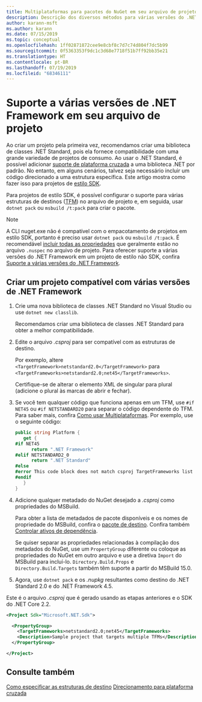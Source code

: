 ```yaml
---
title: Multiplataformas para pacotes do NuGet em seu arquivo de projeto
description: Descrição dos diversos métodos para várias versões do .NET Framework de dentro de um único pacote do NuGet.
author: karann-msft
ms.author: karann
ms.date: 07/15/2019
ms.topic: conceptual
ms.openlocfilehash: 1ff02871872cee9e8cbf8c7d7c74d804f7dc5b99
ms.sourcegitcommit: 0f5363353f9dc1c3d68e7718f51b7ff92bb35e21
ms.translationtype: HT
ms.contentlocale: pt-BR
ms.lasthandoff: 07/19/2019
ms.locfileid: "68346111"
---
```

# <a name="support-multiple-net-framework-versions-in-your-project-file"></a>Suporte a várias versões de .NET Framework em seu arquivo de projeto

Ao criar um projeto pela primeira vez, recomendamos criar uma biblioteca de classes .NET Standard, pois ela fornece compatibilidade com uma grande variedade de projetos de consumo. Ao usar o .NET Standard, é possível adicionar [suporte de plataforma cruzada](/dotnet/standard/library-guidance/cross-platform-targeting) a uma biblioteca .NET por padrão. No entanto, em alguns cenários, talvez seja necessário incluir um código direcionado a uma estrutura específica. Este artigo mostra como fazer isso para projetos de [estilo SDK](../resources/check-project-format.md).

Para projetos de estilo SDK, é possível configurar o suporte para várias estruturas de destinos ([TFM](/dotnet/standard/frameworks)) no arquivo de projeto e, em seguida, usar `dotnet pack` ou `msbuild /t:pack` para criar o pacote.

> [!NOTE]
> A CLI nuget.exe não é compatível com o empacotamento de projetos em estilo SDK, portanto é preciso usar `dotnet pack` ou `msbuild /t:pack`. É recomendável [incluir todas as propriedades](../reference/msbuild-targets.md#pack-target) que geralmente estão no arquivo `.nuspec` no arquivo de projeto. Para oferecer suporte a várias versões do .NET Framework em um projeto de estilo não SDK, confira [Suporte a várias versões do .NET Framework](supporting-multiple-target-frameworks.md).

## <a name="create-a-project-that-supports-multiple-net-framework-versions"></a>Criar um projeto compatível com várias versões de .NET Framework

1. Crie uma nova biblioteca de classes .NET Standard no Visual Studio ou use `dotnet new classlib`.

   Recomendamos criar uma biblioteca de classes .NET Standard para obter a melhor compatibilidade.

2. Edite o arquivo *.csproj* para ser compatível com as estruturas de destino.

   Por exemplo, altere `<TargetFramework>netstandard2.0</TargetFramework>` para `<TargetFrameworks>netstandard2.0;net45</TargetFrameworks>`.

   Certifique-se de alterar o elemento XML de singular para plural (adicione o plural às marcas de abrir e fechar).

3. Se você tem qualquer código que funciona apenas em um TFM, use `#if NET45` ou `#if NETSTANDARD20` para separar o código dependente do TFM. Para saber mais, confira [Como usar Multiplataformas](/dotnet/core/tutorials/libraries#how-to-multitarget). Por exemplo, use o seguinte código:

   ```csharp
   public string Platform {
      get {
   #if NET45
         return ".NET Framework"
   #elif NETSTANDARD2_0
         return ".NET Standard"
   #else
   #error This code block does not match csproj TargetFrameworks list
   #endif
      }
   }
   ```

4. Adicione qualquer metadado do NuGet desejado a *.csproj* como propriedades do MSBuild.

   Para obter a lista de metadados de pacote disponíveis e os nomes de propriedade do MSBuild, confira o [pacote de destino](../reference/msbuild-targets.md#pack-target). Confira também [Controlar ativos de dependência](../consume-packages/package-references-in-project-files.md#controlling-dependency-assets).

   Se quiser separar as propriedades relacionadas à compilação dos metadados do NuGet, use um `PropertyGroup` diferente ou coloque as propriedades do NuGet em outro arquivo e use a diretiva `Import` do MSBuild para incluí-lo. `Directory.Build.Props` e `Directory.Build.Targets` também têm suporte a partir do MSBuild 15.0.

5. Agora, use `dotnet pack` e os *.nupkg* resultantes como destino do .NET Standard 2.0 e do .NET Framework 4.5.

Este é o arquivo *.csproj* que é gerado usando as etapas anteriores e o SDK do .NET Core 2.2.

```xml
<Project Sdk="Microsoft.NET.Sdk">

  <PropertyGroup>
    <TargetFrameworks>netstandard2.0;net45</TargetFrameworks>
    <Description>Sample project that targets multiple TFMs</Description>
  </PropertyGroup>

</Project>
```

## <a name="see-also"></a>Consulte também

[Como especificar as estruturas de destino](/dotnet/standard/frameworks#how-to-specify-target-frameworks)
[Direcionamento para plataforma cruzada](/dotnet/standard/library-guidance/cross-platform-targeting)
